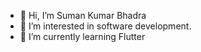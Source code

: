 - 👋 Hi, I’m Suman Kumar Bhadra
- 👀 I’m interested in software development.
- 🌱 I’m currently learning Flutter
<!--
- 💞️ I’m looking to collaborate on
- 📫 How to reach me ...
-->
<!---
sumankumarbhadra/sumankumarbhadra is a ✨ special ✨ repository because its `README.md` (this file) appears on your GitHub profile.
You can click the Preview link to take a look at your changes.
--->
